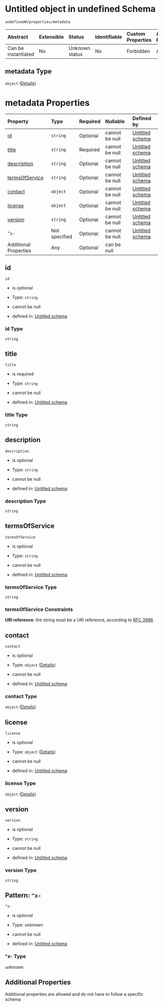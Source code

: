 # Untitled object in undefined Schema

```txt
undefined#/properties/metadata
```



| Abstract            | Extensible | Status         | Identifiable | Custom Properties | Additional Properties | Access Restrictions | Defined In                                                        |
| :------------------ | :--------- | :------------- | :----------- | :---------------- | :-------------------- | :------------------ | :---------------------------------------------------------------- |
| Can be instantiated | No         | Unknown status | No           | Forbidden         | Allowed               | none                | [test.schema.json*](json/test.schema.json "open original schema") |

## metadata Type

`object` ([Details](test-properties-metadata.md))

# metadata Properties

| Property                          | Type          | Required | Nullable       | Defined by                                                                                                                          |
| :-------------------------------- | :------------ | :------- | :------------- | :---------------------------------------------------------------------------------------------------------------------------------- |
| [id](#id)                         | `string`      | Optional | cannot be null | [Untitled schema](test-properties-metadata-properties-id.md "undefined#/properties/metadata/properties/id")                         |
| [title](#title)                   | `string`      | Required | cannot be null | [Untitled schema](test-properties-metadata-properties-title.md "undefined#/properties/metadata/properties/title")                   |
| [description](#description)       | `string`      | Optional | cannot be null | [Untitled schema](test-properties-metadata-properties-description.md "undefined#/properties/metadata/properties/description")       |
| [termsOfService](#termsofservice) | `string`      | Optional | cannot be null | [Untitled schema](test-properties-metadata-properties-termsofservice.md "undefined#/properties/metadata/properties/termsOfService") |
| [contact](#contact)               | `object`      | Optional | cannot be null | [Untitled schema](test-properties-metadata-properties-contact.md "undefined#/properties/metadata/properties/contact")               |
| [license](#license)               | `object`      | Optional | cannot be null | [Untitled schema](test-properties-metadata-properties-license.md "undefined#/properties/metadata/properties/license")               |
| [version](#version)               | `string`      | Optional | cannot be null | [Untitled schema](test-properties-metadata-properties-version.md "undefined#/properties/metadata/properties/version")               |
| `^x-`                             | Not specified | Optional | cannot be null | [Untitled schema](test-properties-metadata-patternproperties-x-.md "undefined#/properties/metadata/patternProperties/^x-")          |
| Additional Properties             | Any           | Optional | can be null    |                                                                                                                                     |

## id



`id`

*   is optional

*   Type: `string`

*   cannot be null

*   defined in: [Untitled schema](test-properties-metadata-properties-id.md "undefined#/properties/metadata/properties/id")

### id Type

`string`

## title



`title`

*   is required

*   Type: `string`

*   cannot be null

*   defined in: [Untitled schema](test-properties-metadata-properties-title.md "undefined#/properties/metadata/properties/title")

### title Type

`string`

## description



`description`

*   is optional

*   Type: `string`

*   cannot be null

*   defined in: [Untitled schema](test-properties-metadata-properties-description.md "undefined#/properties/metadata/properties/description")

### description Type

`string`

## termsOfService



`termsOfService`

*   is optional

*   Type: `string`

*   cannot be null

*   defined in: [Untitled schema](test-properties-metadata-properties-termsofservice.md "undefined#/properties/metadata/properties/termsOfService")

### termsOfService Type

`string`

### termsOfService Constraints

**URI reference**: the string must be a URI reference, according to [RFC 3986](https://tools.ietf.org/html/rfc3986 "check the specification")

## contact



`contact`

*   is optional

*   Type: `object` ([Details](test-properties-metadata-properties-contact.md))

*   cannot be null

*   defined in: [Untitled schema](test-properties-metadata-properties-contact.md "undefined#/properties/metadata/properties/contact")

### contact Type

`object` ([Details](test-properties-metadata-properties-contact.md))

## license



`license`

*   is optional

*   Type: `object` ([Details](test-properties-metadata-properties-license.md))

*   cannot be null

*   defined in: [Untitled schema](test-properties-metadata-properties-license.md "undefined#/properties/metadata/properties/license")

### license Type

`object` ([Details](test-properties-metadata-properties-license.md))

## version



`version`

*   is optional

*   Type: `string`

*   cannot be null

*   defined in: [Untitled schema](test-properties-metadata-properties-version.md "undefined#/properties/metadata/properties/version")

### version Type

`string`

## Pattern: `^x-`



`^x-`

*   is optional

*   Type: unknown

*   cannot be null

*   defined in: [Untitled schema](test-properties-metadata-patternproperties-x-.md "undefined#/properties/metadata/patternProperties/^x-")

### ^x- Type

unknown

## Additional Properties

Additional properties are allowed and do not have to follow a specific schema
